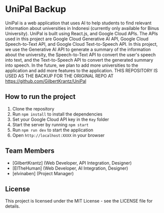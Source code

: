 # UniPal Backup

UniPal is a web application that uses AI to help students to find relevant information about universities in Indonesi (currently only available for Binus University). UniPal is built using React.js, and Google Cloud APIs. The APIs used in this project are Google Cloud Generative AI API, Google Cloud Speech-to-Text API, and Google Cloud Text-to-Speech API. In this project, we use the Generative AI API to generate a summary of the information about the university, the Speech-to-Text API to convert the user's speech into text, and the Text-to-Speech API to convert the generated summary into speech. In the future, we plan to add more universities to the application and add more features to the application. THIS REPOSITORY IS USED AS THE BACKUP FOR THE ORIGINAL REPO AT https://github.com/GilbertKrantz/UniPal

## How to run the project
1. Clone the repository
2. Run `npm install` to install the dependencies
3. Set your Google Cloud API key in the `Key` folder
4. Start the server by running `npm start`
5. Run `npm run dev` to start the application
6. Open `http://localhost:XXXX` in your browser

## Team Members
- [GilbertKrantz] (Web Developer, API Integration, Designer)
- [ElTheHuman] (Web Developer, AI Integration, Designer)
- [elvinaben] (Project Manager)

## License
This project is licensed under the MIT License - see the LICENSE file for details.

